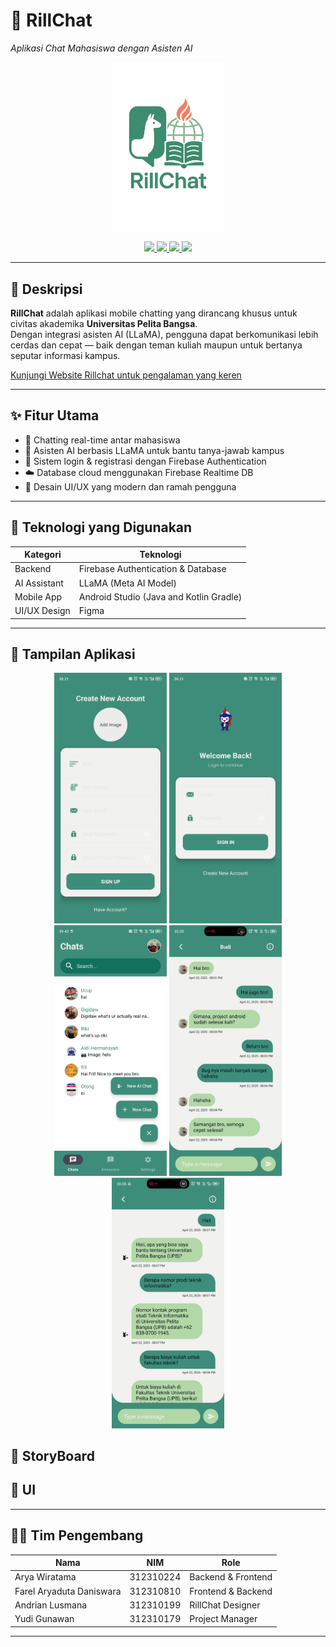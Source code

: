 # 📱 RillChat  
_Aplikasi Chat Mahasiswa dengan Asisten AI_

<p align="center">
  <img src="/ss/rill-chat-1.png" alt="Logo RillChat" width="180">
</p>

<p align="center">
  <a href="https://developer.android.com/studio">
    <img src="https://img.shields.io/badge/Built%20With-Android%20Studio-brightgreen.svg?style=flat-square&logo=android" />
  </a>
  <a href="https://firebase.google.com/">
    <img src="https://img.shields.io/badge/Backend-Firebase-ffca28?style=flat-square&logo=firebase" />
  </a>
  <a href="https://ai.meta.com/llama/">
    <img src="https://img.shields.io/badge/AI%20Model-LLaMA-blueviolet?style=flat-square" />
  </a>
  <a href="https://www.figma.com/design/6YdAhqK75cbOjaqPd6lkv5/UI-RILLCHAT?node-id=1-4">
    <img src="https://img.shields.io/badge/UI%2FUX-Figma-blue?style=flat-square&logo=figma" />
  </a>
</p>

---

## 📌 Deskripsi

**RillChat** adalah aplikasi mobile chatting yang dirancang khusus untuk civitas akademika **Universitas Pelita Bangsa**.  
Dengan integrasi asisten AI (LLaMA), pengguna dapat berkomunikasi lebih cerdas dan cepat — baik dengan teman kuliah maupun untuk bertanya seputar informasi kampus.

[Kunjungi Website Rillchat untuk pengalaman yang keren](https://rillchat-apps.vercel.app/)

---

## ✨ Fitur Utama

- 💬 Chatting real-time antar mahasiswa
- 🤖 Asisten AI berbasis LLaMA untuk bantu tanya-jawab kampus
- 🔐 Sistem login & registrasi dengan Firebase Authentication
- ☁️ Database cloud menggunakan Firebase Realtime DB
- 🎨 Desain UI/UX yang modern dan ramah pengguna

---

## 🧪 Teknologi yang Digunakan

| Kategori       | Teknologi                          |
|----------------|-------------------------------------|
| Backend        | Firebase Authentication & Database |
| AI Assistant   | LLaMA (Meta AI Model)              |
| Mobile App     | Android Studio (Java and Kotlin Gradle) |
| UI/UX Design   | Figma                              |

---

## 📸 Tampilan Aplikasi

<p align="center">
  <img src="/ss/New-signup-page.jpg" width="180" alt="Create Account">
  <img src="/ss/New-login-page.jpg" width="180" alt="Sign In">
  <img src="/ss/New-main-layout.jpg" width="180" alt="Main Screen">
  <img src="/ss/ChatWithOther-Andro.jpg" width="180" alt="Chat Screen">
  <img src="/ss/AssitenAI-Andro.jpg" width="180" alt="AI Assistant">
</p>

## 📖 StoryBoard 
<p align="center">
    <!-- <img src="/ss/StoryBoard-1.png" alt="RIllChat StoryBoard"> -->
<p>

## 📖 UI 
<p align="center">
    <!-- <img src="/ss/ui-rillchat.png" alt="RIllChat uI"> -->
<p>

<!-- 🎨 [Lihat Lengkap di Figma](https://www.figma.com/design/6YdAhqK75cbOjaqPd6lkv5/UI-RILLCHAT?node-id=1-4) -->

---

## 👨‍💻 Tim Pengembang

| Nama                         | NIM           | Role |
|------------------------------|---------------|----- |
| Arya Wiratama                | 312310224     | Backend & Frontend |
| Farel Aryaduta Daniswara     | 312310810     | Frontend & Backend | 
| Andrian Lusmana              | 312310199     | RillChat Designer |
| Yudi Gunawan                 | 312310179     | Project Manager |

---
